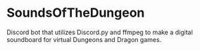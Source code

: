 # SoundsOfTheDungeon
Discord bot that utilizes Discord.py and ffmpeg to make a digital soundboard for virtual Dungeons and Dragon games.
